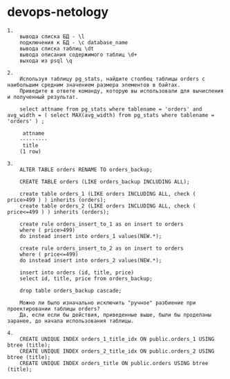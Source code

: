 # devops-netology


    1. 
    	вывода списка БД - \l
		подключения к БД - \c database_name
		вывода списка таблиц \dt 
		вывода описания содержимого таблиц \d+ 
		выхода из psql \q

  	2.	
		Используя таблицу pg_stats, найдите столбец таблицы orders с наибольшим средним значением размера элементов в байтах.
		Приведите в ответе команду, которую вы использовали для вычисления и полученный результат.
		
		select attname from pg_stats where tablename = 'orders' and avg_width = ( select MAX(avg_width) from pg_stats where tablename = 'orders' ) ;

		 attname 
		---------
		 title
		(1 row)

	3.
		ALTER TABLE orders RENAME TO orders_backup;

		CREATE TABLE orders (LIKE orders_backup INCLUDING ALL);

		create table orders_1 (LIKE orders INCLUDING ALL, check ( price>499 ) ) inherits (orders);
		create table orders_2 (LIKE orders INCLUDING ALL, check ( price<=499 ) ) inherits (orders);

		create rule orders_insert_to_1 as on insert to orders
		where ( price>499)
		do instead insert into orders_1 values(NEW.*);

		create rule orders_insert_to_2 as on insert to orders
		where ( price<=499)
		do instead insert into orders_2 values(NEW.*);

		insert into orders (id, title, price)
		select id, title, price from orders_backup;

		drop table orders_backup cascade;

		Можно ли было изначально исключить "ручное" разбиение при проектировании таблицы orders?
		Да, если если бы действия, приведенные выше, были бы проделаны заранее, до начала использования таблицы.

	4.
		CREATE UNIQUE INDEX orders_1_title_idx ON public.orders_1 USING btree (title);	
		CREATE UNIQUE INDEX orders_2_title_idx ON public.orders_2 USING btree (title);
		CREATE UNIQUE INDEX orders_title ON public.orders USING btree (title);
